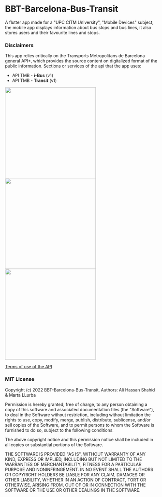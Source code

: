 # BBT-Barcelona-Bus-Transit
 A flutter app made for a "UPC CITM University", "Mobile Devices" subject, the mobile app displays information about bus stops and bus lines, it also stores users and their favourite lines and stops.

### Disclaimers
This app relies critically on the Transports Metropolitans de Barcelona general API*, which provides the source content on digitalized format of the public information.
Sections or services of the api that the app uses:
- API TMB - **i-Bus** (v1)
- API TMB - **Transit** (v1)

<img src="https://github.com/FeroXx07/BBT-Barcelona-Bus-Transit/assets/59049844/d3dd19fe-4652-4d0e-98e7-549b814626c8" width="300">
                                                                               
<img src="https://github.com/FeroXx07/BBT-Barcelona-Bus-Transit/assets/59049844/c02535a2-987a-4307-998f-c0f26ebda4b2" width="300">

<img src="https://github.com/FeroXx07/BBT-Barcelona-Bus-Transit/assets/59049844/e6039bf9-5f1a-4f2e-8d5b-611282a5578a" width="300">

[Terms of use of the API](https://developer.tmb.cat/docs/terms-conditions)

### MIT License

Copyright (c) 2022 BBT-Barcelona-Bus-Transit, Authors: Ali Hassan Shahid & Marta LLurba

Permission is hereby granted, free of charge, to any person obtaining a copy
of this software and associated documentation files (the "Software"), to deal
in the Software without restriction, including without limitation the rights
to use, copy, modify, merge, publish, distribute, sublicense, and/or sell
copies of the Software, and to permit persons to whom the Software is
furnished to do so, subject to the following conditions:

The above copyright notice and this permission notice shall be included in all
copies or substantial portions of the Software.

THE SOFTWARE IS PROVIDED "AS IS", WITHOUT WARRANTY OF ANY KIND, EXPRESS OR
IMPLIED, INCLUDING BUT NOT LIMITED TO THE WARRANTIES OF MERCHANTABILITY,
FITNESS FOR A PARTICULAR PURPOSE AND NONINFRINGEMENT. IN NO EVENT SHALL THE
AUTHORS OR COPYRIGHT HOLDERS BE LIABLE FOR ANY CLAIM, DAMAGES OR OTHER
LIABILITY, WHETHER IN AN ACTION OF CONTRACT, TORT OR OTHERWISE, ARISING FROM,
OUT OF OR IN CONNECTION WITH THE SOFTWARE OR THE USE OR OTHER DEALINGS IN THE
SOFTWARE.
